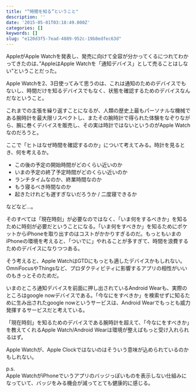 ```yaml
---
title: "“時間を知る”ということ"
description: ''
date: '2015-05-01T03:18:49.000Z'
categories: []
keywords: []
slug: "e120d3f5-7ead-4889-952c-19b8edfec63d"
---
```

AppleがApple Watchを発表し、発売に向けて全容が分かってくるにつれてわかってきたのは、”AppleはApple Watchを「通知デバイス」として売ることはしない”ということだった。

Apple Watchを2、3日使ってみて思うのは、これは通知のためのデバイスでもないし、時間だけを知るデバイスでもなく、状態を確認するためのデバイスなんだなということ。

これまでの主張を繰り返すことになるが、人類の歴史上最もパーソナルな機械である腕時計を最大限リスペクトし、またその腕時計で得られた体験をなぞりながら、腕に巻くデバイスを販売し、その実は時計ではないというのがApple Watchなのだろうと。

ここで「ヒトはなぜ時間を確認するのか」について考えてみる。時計を見るとき、何を考えるか。

*   この後の予定の開始時間がどのくらい近いのか
*   いまの予定の終了予定時間がどのくらい近いのか
*   ランチタイムなのか、終業時間なのか
*   もう寝るべき時間なのか
*   起きたけれども遅すぎないだろうか / 二度寝できるか

などなど…。

そのすべては「現在時刻」が必要なのではなく、「いま何をするべきか」を知るために時刻が必要だということになる。「いま何をすべきか」を知るためにポケットからiPhoneを取り出すのはコストがかかりすぎるのだ。もっともいまのiPhoneの環境を考えると、「ついでに」やれることが多すぎて、時間を浪費するためのデバイスになりつつある。

そう考えると、Apple WatchはGTDにもっとも適したデバイスかもしれない。OmniFocusやThingsなど、プロダクティビティに影響するアプリの相性がいいのもきっとそのためだ。

いまのところ通知デバイスを前面に押し出されているAndroid Wearも、実際のところはgoogle nowデバイスである。「今なにをすべきか」を検索せずに知るために生み出されたgoogle nowというサービスは、Android Wearでもっとも威力発揮するサービスだと考えている。

「現在時刻」を知るためのデバイスである腕時計を超えて、「今なにをすべきか」を教えてくれるApple Watch/Android Wearは環境が整えばもっと受け入れられるはず。

Apple Watchが、Apple Clockではないのはそういう意味が込められているのかもしれない。

p.s.  
Apple WatchがiPhoneでいうアプリのバッジっぽいものを表示しない仕組みになっていて、バッジをみる機会が減ってとても健康的に感じる。